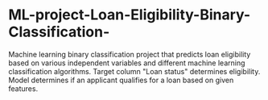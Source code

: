 # ML-project-Loan-Eligibility-Binary-Classification-
Machine learning binary classification project that predicts loan eligibility based on various independent variables and different machine learning classification algorithms. Target column "Loan status" determines eligibility. Model determines if an applicant qualifies for a loan based on given features.
